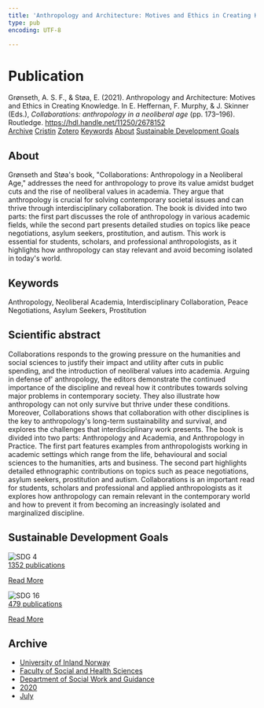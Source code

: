 ```yaml
---
title: 'Anthropology and Architecture: Motives and Ethics in Creating Knowledge'
type: pub
encoding: UTF-8

---
```

<h1>Publication</h1>
<article id="csl-bib-container-LWU4KM6Z" class="csl-bib-container">
  <div class="csl-bib-body"> <div class="csl-entry">Grønseth, A. S. F., &#38; Støa, E. (2021). Anthropology and Architecture: Motives and Ethics in Creating Knowledge. In E. Heffernan, F. Murphy, &#38; J. Skinner (Eds.), <i>Collaborations: anthropology in a neoliberal age</i> (pp. 173–196). Routledge. <a href="https://hdl.handle.net/11250/2678152">https://hdl.handle.net/11250/2678152</a></div> </div>
  <div class="csl-bib-buttons">
    <a href="#taxonomy-article-LWU4KM6Z" alt="archive" class="csl-bib-button">Archive</a>
    <a href="https://app.cristin.no/results/show.jsf?id=1819517" alt="Cristin" class="csl-bib-button">Cristin</a>
    <a href="http://zotero.org/groups/5881554/items/LWU4KM6Z" alt="Zotero" class="csl-bib-button">Zotero</a>
    <a href="#keywords-article-LWU4KM6Z" alt="keywords" class="csl-bib-button">Keywords</a>
    <a href="#about-article-LWU4KM6Z" alt="about_pub" class="csl-bib-button">About</a>
    <a href="#sdg-article-LWU4KM6Z" alt="sdg" class="csl-bib-button">Sustainable Development Goals</a>
  </div>
  <div id="csl-bib-meta-container-LWU4KM6Z"></div>
</article>
<div id="csl-bib-meta-LWU4KM6Z" class="csl-bib-meta">
  <article id="about-article-LWU4KM6Z" class="about_pub-article">
    <h1>About</h1>
    Grønseth and Støa's book, "Collaborations: Anthropology in a Neoliberal Age," addresses the need for anthropology to prove its value amidst budget cuts and the rise of neoliberal values in academia. They argue that anthropology is crucial for solving contemporary societal issues and can thrive through interdisciplinary collaboration. The book is divided into two parts: the first part discusses the role of anthropology in various academic fields, while the second part presents detailed studies on topics like peace negotiations, asylum seekers, prostitution, and autism. This work is essential for students, scholars, and professional anthropologists, as it highlights how anthropology can stay relevant and avoid becoming isolated in today's world.
  </article>
  <article id="keywords-article-LWU4KM6Z" class="keywords-article">
    <h1>Keywords</h1>
    Anthropology, Neoliberal Academia, Interdisciplinary Collaboration, Peace Negotiations, Asylum Seekers, Prostitution
  </article>
  <article id="abstract-article-LWU4KM6Z" class="abstract-article">
    <h1>Scientific abstract</h1>
    Collaborations responds to the growing pressure on the humanities and social sciences to justify their impact and utility after cuts in public spending, and the introduction of neoliberal values into academia. Arguing in defense of' anthropology, the editors demonstrate the continued importance of the discipline and reveal how it contributes towards solving major problems in contemporary society. They also illustrate how anthropology can not only survive but thrive under these conditions. Moreover, Collaborations shows that collaboration with other disciplines is the key to anthropology's long-term sustainability and survival, and explores the challenges that interdisciplinary work presents. The book is divided into two parts: Anthropology and Academia, and Anthropology in Practice. The first part features examples from anthropologists working in academic settings which range from the life, behavioural and social sciences to the humanities, arts and business. The second part highlights detailed ethnographic contributions on topics such as peace negotiations, asylum seekers, prostitution and autism. Collaborations is an important read for students, scholars and professional and applied anthropologists as it explores how anthropology can remain relevant in the contemporary world and how to prevent it from becoming an increasingly isolated and marginalized discipline.
  </article>
  <article id="sdg-article-LWU4KM6Z" class="sdg-article">
    <h1>Sustainable Development Goals</h1>
    <div class="sdg-container"><div id="sdg4" class="sdg">
        <img src="{{< params subfolder >}}images/sdg/sdg04_en.png" class="image" alt="SDG 4">
        <div class="sdg-overlay">
          <a href="/en/archive/?key=?sdg=4#archive" class="sdg-publication-count"><span>1352</span> publications</a>
          <p><a href="https://sdgs.un.org/goals/goal4" class="sdg-read-more">Read More</a></p>
        </div>
      </div> <div id="sdg16" class="sdg">
        <img src="{{< params subfolder >}}images/sdg/sdg16_en.png" class="image" alt="SDG 16">
        <div class="sdg-overlay">
          <a href="/en/archive/?key=?sdg=16#archive" class="sdg-publication-count"><span>479</span> publications</a>
          <p><a href="https://sdgs.un.org/goals/goal16" class="sdg-read-more">Read More</a></p>
        </div>
      </div></div>
  </article>
  <article id="taxonomy-article-LWU4KM6Z" class="taxonomy-article">
    <h1>Archive</h1>
    <ul>
      <li>
        <a href="/en/archive/?key=3DCRN523">University of Inland Norway</a>
      </li>
      <li>
        <a href="/en/archive/?key=IDKFS3MX">Faculty of Social and Health Sciences</a>
      </li>
      <li>
        <a href="/en/archive/?key=CU4VFGCV">Department of Social Work and Guidance</a>
      </li>
      <li>
        <a href="/en/archive/?key=FLJPCLYW">2020</a>
      </li>
      <li>
        <a href="/en/archive/?key=Y3ITZK56">July</a>
      </li>
    </ul>
  </article>
</div>

